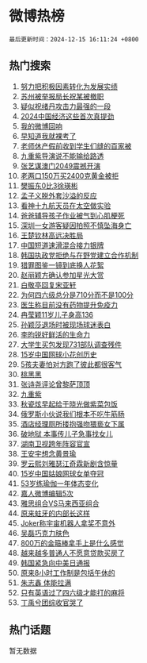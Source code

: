 # 微博热榜

`最后更新时间：2024-12-15 16:11:24 +0800`

## 热门搜索

1. [努力把积极因素转化为发展实绩](https://m.weibo.cn/search?containerid=100103type%3D1%26t%3D10%26q%3D%23%E5%8A%AA%E5%8A%9B%E6%8A%8A%E7%A7%AF%E6%9E%81%E5%9B%A0%E7%B4%A0%E8%BD%AC%E5%8C%96%E4%B8%BA%E5%8F%91%E5%B1%95%E5%AE%9E%E7%BB%A9%23&stream_entry_id=51&isnewpage=1&extparam=seat%3D1%26dgr%3D0%26filter_type%3Drealtimehot%26stream_entry_id%3D51%26c_type%3D51%26pos%3D0%26cate%3D10103%26q%3D%2523%25E5%258A%25AA%25E5%258A%259B%25E6%258A%258A%25E7%25A7%25AF%25E6%259E%2581%25E5%259B%25A0%25E7%25B4%25A0%25E8%25BD%25AC%25E5%258C%2596%25E4%25B8%25BA%25E5%258F%2591%25E5%25B1%2595%25E5%25AE%259E%25E7%25BB%25A9%2523%26display_time%3D1734250283%26pre_seqid%3D17342502837930215955823)
1. [苏州被举报局长祝某被撤职](https://m.weibo.cn/search?containerid=100103type%3D1%26t%3D10%26q%3D%23%E8%8B%8F%E5%B7%9E%E8%A2%AB%E4%B8%BE%E6%8A%A5%E5%B1%80%E9%95%BF%E7%A5%9D%E6%9F%90%E8%A2%AB%E6%92%A4%E8%81%8C%23&stream_entry_id=31&isnewpage=1&extparam=seat%3D1%26filter_type%3Drealtimehot%26realpos%3D1%26c_type%3D31%26flag%3D1%26cate%3D5001%26band_rank%3D1%26dgr%3D0%26stream_entry_id%3D31%26lcate%3D5001%26pos%3D0%26q%3D%2523%25E8%258B%258F%25E5%25B7%259E%25E8%25A2%25AB%25E4%25B8%25BE%25E6%258A%25A5%25E5%25B1%2580%25E9%2595%25BF%25E7%25A5%259D%25E6%259F%2590%25E8%25A2%25AB%25E6%2592%25A4%25E8%2581%258C%2523%26display_time%3D1734250283%26pre_seqid%3D17342502837930215955823)
1. [疑似祝绪丹攻击力最强的一段](https://m.weibo.cn/search?containerid=100103type%3D1%26t%3D10%26q%3D%E7%96%91%E4%BC%BC%E7%A5%9D%E7%BB%AA%E4%B8%B9%E6%94%BB%E5%87%BB%E5%8A%9B%E6%9C%80%E5%BC%BA%E7%9A%84%E4%B8%80%E6%AE%B5&stream_entry_id=31&isnewpage=1&extparam=seat%3D1%26filter_type%3Drealtimehot%26realpos%3D2%26c_type%3D31%26flag%3D1%26cate%3D5001%26band_rank%3D2%26dgr%3D0%26stream_entry_id%3D31%26lcate%3D5001%26pos%3D1%26q%3D%25E7%2596%2591%25E4%25BC%25BC%25E7%25A5%259D%25E7%25BB%25AA%25E4%25B8%25B9%25E6%2594%25BB%25E5%2587%25BB%25E5%258A%259B%25E6%259C%2580%25E5%25BC%25BA%25E7%259A%2584%25E4%25B8%2580%25E6%25AE%25B5%26display_time%3D1734250283%26pre_seqid%3D17342502837930215955823)
1. [2024中国经济这些首次真提劲](https://m.weibo.cn/search?containerid=100103type%3D1%26t%3D10%26q%3D%232024%E4%B8%AD%E5%9B%BD%E7%BB%8F%E6%B5%8E%E8%BF%99%E4%BA%9B%E9%A6%96%E6%AC%A1%E7%9C%9F%E6%8F%90%E5%8A%B2%23&stream_entry_id=31&isnewpage=1&extparam=seat%3D1%26filter_type%3Drealtimehot%26realpos%3D3%26c_type%3D31%26flag%3D0%26cate%3D5001%26band_rank%3D3%26dgr%3D0%26stream_entry_id%3D31%26lcate%3D5001%26pos%3D2%26q%3D%25232024%25E4%25B8%25AD%25E5%259B%25BD%25E7%25BB%258F%25E6%25B5%258E%25E8%25BF%2599%25E4%25BA%259B%25E9%25A6%2596%25E6%25AC%25A1%25E7%259C%259F%25E6%258F%2590%25E5%258A%25B2%2523%26display_time%3D1734250283%26pre_seqid%3D17342502837930215955823)
1. [我的微博回响](https://m.weibo.cn/search?containerid=100103type%3D1%26t%3D10%26q%3D%E6%88%91%E7%9A%84%E5%BE%AE%E5%8D%9A%E5%9B%9E%E5%93%8D&stream_entry_id=31&isnewpage=1&extparam=seat%3D1%26filter_type%3Drealtimehot%26lcate%3D5001%26c_type%3D31%26cate%3D5001%26band_rank%3D4%26dgr%3D0%26stream_entry_id%3D31%26adid%3D268479%26pos%3D3%26q%3D%25E6%2588%2591%25E7%259A%2584%25E5%25BE%25AE%25E5%258D%259A%25E5%259B%259E%25E5%2593%258D%26is_ad_pos%3D1%26display_time%3D1734250283%26pre_seqid%3D17342502837930215955823)
1. [早知道我就裸考了](https://m.weibo.cn/search?containerid=100103type%3D1%26t%3D10%26q%3D%23%E6%97%A9%E7%9F%A5%E9%81%93%E6%88%91%E5%B0%B1%E8%A3%B8%E8%80%83%E4%BA%86%23&stream_entry_id=31&isnewpage=1&extparam=seat%3D1%26filter_type%3Drealtimehot%26realpos%3D4%26c_type%3D31%26flag%3D2%26cate%3D5001%26band_rank%3D4%26dgr%3D0%26stream_entry_id%3D31%26lcate%3D5001%26pos%3D4%26q%3D%2523%25E6%2597%25A9%25E7%259F%25A5%25E9%2581%2593%25E6%2588%2591%25E5%25B0%25B1%25E8%25A3%25B8%25E8%2580%2583%25E4%25BA%2586%2523%26display_time%3D1734250283%26pre_seqid%3D17342502837930215955823)
1. [老师休产假前收到学生们缝的百家被](https://m.weibo.cn/search?containerid=100103type%3D1%26t%3D10%26q%3D%23%E8%80%81%E5%B8%88%E4%BC%91%E4%BA%A7%E5%81%87%E5%89%8D%E6%94%B6%E5%88%B0%E5%AD%A6%E7%94%9F%E4%BB%AC%E7%BC%9D%E7%9A%84%E7%99%BE%E5%AE%B6%E8%A2%AB%23&stream_entry_id=31&isnewpage=1&extparam=seat%3D1%26filter_type%3Drealtimehot%26realpos%3D5%26c_type%3D31%26flag%3D32768%26cate%3D5001%26band_rank%3D5%26dgr%3D0%26stream_entry_id%3D31%26lcate%3D5001%26pos%3D5%26q%3D%2523%25E8%2580%2581%25E5%25B8%2588%25E4%25BC%2591%25E4%25BA%25A7%25E5%2581%2587%25E5%2589%258D%25E6%2594%25B6%25E5%2588%25B0%25E5%25AD%25A6%25E7%2594%259F%25E4%25BB%25AC%25E7%25BC%259D%25E7%259A%2584%25E7%2599%25BE%25E5%25AE%25B6%25E8%25A2%25AB%2523%26display_time%3D1734250283%26pre_seqid%3D17342502837930215955823)
1. [九重紫导演说不能输给路透](https://m.weibo.cn/search?containerid=100103type%3D1%26t%3D10%26q%3D%E4%B9%9D%E9%87%8D%E7%B4%AB%E5%AF%BC%E6%BC%94%E8%AF%B4%E4%B8%8D%E8%83%BD%E8%BE%93%E7%BB%99%E8%B7%AF%E9%80%8F&stream_entry_id=31&isnewpage=1&extparam=seat%3D1%26filter_type%3Drealtimehot%26realpos%3D6%26c_type%3D31%26flag%3D1%26cate%3D5001%26band_rank%3D6%26dgr%3D0%26stream_entry_id%3D31%26lcate%3D5001%26pos%3D6%26q%3D%25E4%25B9%259D%25E9%2587%258D%25E7%25B4%25AB%25E5%25AF%25BC%25E6%25BC%2594%25E8%25AF%25B4%25E4%25B8%258D%25E8%2583%25BD%25E8%25BE%2593%25E7%25BB%2599%25E8%25B7%25AF%25E9%2580%258F%26display_time%3D1734250283%26pre_seqid%3D17342502837930215955823)
1. [张艺谋澳门2049震撼开演](https://m.weibo.cn/search?containerid=100103type%3D1%26t%3D10%26q%3D%23%E5%BC%A0%E8%89%BA%E8%B0%8B%E6%BE%B3%E9%97%A82049%E9%9C%87%E6%92%BC%E5%BC%80%E6%BC%94%23&stream_entry_id=31&isnewpage=1&extparam=seat%3D1%26filter_type%3Drealtimehot%26lcate%3D5001%26c_type%3D31%26cate%3D5001%26q%3D%2523%25E5%25BC%25A0%25E8%2589%25BA%25E8%25B0%258B%25E6%25BE%25B3%25E9%2597%25A82049%25E9%259C%2587%25E6%2592%25BC%25E5%25BC%2580%25E6%25BC%2594%2523%26topic_ad%3D1%26stream_entry_id%3D31%26band_rank%3D7%26is_ad_pos%3D1%26pos%3D7%26adid%3D268373%26dgr%3D0%26display_time%3D1734250283%26pre_seqid%3D17342502837930215955823)
1. [老两口150万买2400克黄金被拒](https://m.weibo.cn/search?containerid=100103type%3D1%26t%3D10%26q%3D%23%E8%80%81%E4%B8%A4%E5%8F%A3150%E4%B8%87%E4%B9%B02400%E5%85%8B%E9%BB%84%E9%87%91%E8%A2%AB%E6%8B%92%23&stream_entry_id=31&isnewpage=1&extparam=seat%3D1%26filter_type%3Drealtimehot%26realpos%3D7%26c_type%3D31%26flag%3D0%26cate%3D5001%26band_rank%3D7%26dgr%3D0%26stream_entry_id%3D31%26lcate%3D5001%26pos%3D8%26q%3D%2523%25E8%2580%2581%25E4%25B8%25A4%25E5%258F%25A3150%25E4%25B8%2587%25E4%25B9%25B02400%25E5%2585%258B%25E9%25BB%2584%25E9%2587%2591%25E8%25A2%25AB%25E6%258B%2592%2523%26display_time%3D1734250283%26pre_seqid%3D17342502837930215955823)
1. [樊振东0比3徐瑛彬](https://m.weibo.cn/search?containerid=100103type%3D1%26t%3D10%26q%3D%23%E6%A8%8A%E6%8C%AF%E4%B8%9C0%E6%AF%943%E5%BE%90%E7%91%9B%E5%BD%AC%23&stream_entry_id=31&isnewpage=1&extparam=seat%3D1%26filter_type%3Drealtimehot%26realpos%3D8%26c_type%3D31%26flag%3D2%26cate%3D5001%26band_rank%3D8%26dgr%3D0%26stream_entry_id%3D31%26lcate%3D5001%26pos%3D9%26q%3D%2523%25E6%25A8%258A%25E6%258C%25AF%25E4%25B8%259C0%25E6%25AF%25943%25E5%25BE%2590%25E7%2591%259B%25E5%25BD%25AC%2523%26display_time%3D1734250283%26pre_seqid%3D17342502837930215955823)
1. [孟子义脱外套沙溢的反应](https://m.weibo.cn/search?containerid=100103type%3D1%26t%3D10%26q%3D%E5%AD%9F%E5%AD%90%E4%B9%89%E8%84%B1%E5%A4%96%E5%A5%97%E6%B2%99%E6%BA%A2%E7%9A%84%E5%8F%8D%E5%BA%94&stream_entry_id=31&isnewpage=1&extparam=seat%3D1%26filter_type%3Drealtimehot%26realpos%3D9%26c_type%3D31%26flag%3D0%26cate%3D5001%26band_rank%3D9%26dgr%3D0%26stream_entry_id%3D31%26lcate%3D5001%26pos%3D10%26q%3D%25E5%25AD%259F%25E5%25AD%2590%25E4%25B9%2589%25E8%2584%25B1%25E5%25A4%2596%25E5%25A5%2597%25E6%25B2%2599%25E6%25BA%25A2%25E7%259A%2584%25E5%258F%258D%25E5%25BA%2594%26display_time%3D1734250283%26pre_seqid%3D17342502837930215955823)
1. [看神十九航天员在太空做实验](https://m.weibo.cn/search?containerid=100103type%3D1%26t%3D10%26q%3D%23%E7%9C%8B%E7%A5%9E%E5%8D%81%E4%B9%9D%E8%88%AA%E5%A4%A9%E5%91%98%E5%9C%A8%E5%A4%AA%E7%A9%BA%E5%81%9A%E5%AE%9E%E9%AA%8C%23&stream_entry_id=31&isnewpage=1&extparam=seat%3D1%26filter_type%3Drealtimehot%26realpos%3D10%26c_type%3D31%26flag%3D1%26cate%3D5001%26band_rank%3D10%26dgr%3D0%26stream_entry_id%3D31%26lcate%3D5001%26pos%3D11%26q%3D%2523%25E7%259C%258B%25E7%25A5%259E%25E5%258D%2581%25E4%25B9%259D%25E8%2588%25AA%25E5%25A4%25A9%25E5%2591%2598%25E5%259C%25A8%25E5%25A4%25AA%25E7%25A9%25BA%25E5%2581%259A%25E5%25AE%259E%25E9%25AA%258C%2523%26display_time%3D1734250283%26pre_seqid%3D17342502837930215955823)
1. [爸爸辅导孩子作业被气到心肌梗死](https://m.weibo.cn/search?containerid=100103type%3D1%26t%3D10%26q%3D%23%E7%88%B8%E7%88%B8%E8%BE%85%E5%AF%BC%E5%AD%A9%E5%AD%90%E4%BD%9C%E4%B8%9A%E8%A2%AB%E6%B0%94%E5%88%B0%E5%BF%83%E8%82%8C%E6%A2%97%E6%AD%BB%23&stream_entry_id=31&isnewpage=1&extparam=seat%3D1%26filter_type%3Drealtimehot%26realpos%3D11%26c_type%3D31%26flag%3D0%26cate%3D5001%26band_rank%3D11%26dgr%3D0%26stream_entry_id%3D31%26lcate%3D5001%26pos%3D12%26q%3D%2523%25E7%2588%25B8%25E7%2588%25B8%25E8%25BE%2585%25E5%25AF%25BC%25E5%25AD%25A9%25E5%25AD%2590%25E4%25BD%259C%25E4%25B8%259A%25E8%25A2%25AB%25E6%25B0%2594%25E5%2588%25B0%25E5%25BF%2583%25E8%2582%258C%25E6%25A2%2597%25E6%25AD%25BB%2523%26display_time%3D1734250283%26pre_seqid%3D17342502837930215955823)
1. [深圳一女游客疑因拍照不慎坠海身亡](https://m.weibo.cn/search?containerid=100103type%3D1%26t%3D10%26q%3D%23%E6%B7%B1%E5%9C%B3%E4%B8%80%E5%A5%B3%E6%B8%B8%E5%AE%A2%E7%96%91%E5%9B%A0%E6%8B%8D%E7%85%A7%E4%B8%8D%E6%85%8E%E5%9D%A0%E6%B5%B7%E8%BA%AB%E4%BA%A1%23&stream_entry_id=31&isnewpage=1&extparam=seat%3D1%26filter_type%3Drealtimehot%26realpos%3D12%26c_type%3D31%26flag%3D0%26cate%3D5001%26band_rank%3D12%26dgr%3D0%26stream_entry_id%3D31%26lcate%3D5001%26pos%3D13%26q%3D%2523%25E6%25B7%25B1%25E5%259C%25B3%25E4%25B8%2580%25E5%25A5%25B3%25E6%25B8%25B8%25E5%25AE%25A2%25E7%2596%2591%25E5%259B%25A0%25E6%258B%258D%25E7%2585%25A7%25E4%25B8%258D%25E6%2585%258E%25E5%259D%25A0%25E6%25B5%25B7%25E8%25BA%25AB%25E4%25BA%25A1%2523%26display_time%3D1734250283%26pre_seqid%3D17342502837930215955823)
1. [王楚钦林高远决胜局](https://m.weibo.cn/search?containerid=100103type%3D1%26t%3D10%26q%3D%23%E7%8E%8B%E6%A5%9A%E9%92%A6%E6%9E%97%E9%AB%98%E8%BF%9C%E5%86%B3%E8%83%9C%E5%B1%80%23&stream_entry_id=31&isnewpage=1&extparam=seat%3D1%26filter_type%3Drealtimehot%26realpos%3D13%26c_type%3D31%26flag%3D0%26cate%3D5001%26band_rank%3D13%26dgr%3D0%26stream_entry_id%3D31%26lcate%3D5001%26pos%3D14%26q%3D%2523%25E7%258E%258B%25E6%25A5%259A%25E9%2592%25A6%25E6%259E%2597%25E9%25AB%2598%25E8%25BF%259C%25E5%2586%25B3%25E8%2583%259C%25E5%25B1%2580%2523%26display_time%3D1734250283%26pre_seqid%3D17342502837930215955823)
1. [中国短道速滑混合接力银牌](https://m.weibo.cn/search?containerid=100103type%3D1%26t%3D10%26q%3D%23%E4%B8%AD%E5%9B%BD%E7%9F%AD%E9%81%93%E9%80%9F%E6%BB%91%E6%B7%B7%E5%90%88%E6%8E%A5%E5%8A%9B%E9%93%B6%E7%89%8C%23&stream_entry_id=31&isnewpage=1&extparam=seat%3D1%26filter_type%3Drealtimehot%26realpos%3D14%26c_type%3D31%26flag%3D1%26cate%3D5001%26band_rank%3D14%26dgr%3D0%26stream_entry_id%3D31%26lcate%3D5001%26pos%3D15%26q%3D%2523%25E4%25B8%25AD%25E5%259B%25BD%25E7%259F%25AD%25E9%2581%2593%25E9%2580%259F%25E6%25BB%2591%25E6%25B7%25B7%25E5%2590%2588%25E6%258E%25A5%25E5%258A%259B%25E9%2593%25B6%25E7%2589%258C%2523%26display_time%3D1734250283%26pre_seqid%3D17342502837930215955823)
1. [韩国执政党拒绝与在野党建立合作机制](https://m.weibo.cn/search?containerid=100103type%3D1%26t%3D10%26q%3D%23%E9%9F%A9%E5%9B%BD%E6%89%A7%E6%94%BF%E5%85%9A%E6%8B%92%E7%BB%9D%E4%B8%8E%E5%9C%A8%E9%87%8E%E5%85%9A%E5%BB%BA%E7%AB%8B%E5%90%88%E4%BD%9C%E6%9C%BA%E5%88%B6%23&stream_entry_id=31&isnewpage=1&extparam=seat%3D1%26filter_type%3Drealtimehot%26realpos%3D15%26c_type%3D31%26flag%3D1%26cate%3D5001%26band_rank%3D15%26dgr%3D0%26stream_entry_id%3D31%26lcate%3D5001%26pos%3D16%26q%3D%2523%25E9%259F%25A9%25E5%259B%25BD%25E6%2589%25A7%25E6%2594%25BF%25E5%2585%259A%25E6%258B%2592%25E7%25BB%259D%25E4%25B8%258E%25E5%259C%25A8%25E9%2587%258E%25E5%2585%259A%25E5%25BB%25BA%25E7%25AB%258B%25E5%2590%2588%25E4%25BD%259C%25E6%259C%25BA%25E5%2588%25B6%2523%26display_time%3D1734250283%26pre_seqid%3D17342502837930215955823)
1. [猎罪图鉴一镜到底换人花絮](https://m.weibo.cn/search?containerid=100103type%3D1%26t%3D10%26q%3D%23%E7%8C%8E%E7%BD%AA%E5%9B%BE%E9%89%B4%E4%B8%80%E9%95%9C%E5%88%B0%E5%BA%95%E6%8D%A2%E4%BA%BA%E8%8A%B1%E7%B5%AE%23&stream_entry_id=31&isnewpage=1&extparam=seat%3D1%26filter_type%3Drealtimehot%26realpos%3D16%26c_type%3D31%26flag%3D1%26cate%3D5001%26band_rank%3D16%26dgr%3D0%26stream_entry_id%3D31%26lcate%3D5001%26pos%3D17%26q%3D%2523%25E7%258C%258E%25E7%25BD%25AA%25E5%259B%25BE%25E9%2589%25B4%25E4%25B8%2580%25E9%2595%259C%25E5%2588%25B0%25E5%25BA%2595%25E6%258D%25A2%25E4%25BA%25BA%25E8%258A%25B1%25E7%25B5%25AE%2523%26display_time%3D1734250283%26pre_seqid%3D17342502837930215955823)
1. [赵丽颖方确认参加星光大赏](https://m.weibo.cn/search?containerid=100103type%3D1%26t%3D10%26q%3D%23%E8%B5%B5%E4%B8%BD%E9%A2%96%E6%96%B9%E7%A1%AE%E8%AE%A4%E5%8F%82%E5%8A%A0%E6%98%9F%E5%85%89%E5%A4%A7%E8%B5%8F%23&stream_entry_id=31&isnewpage=1&extparam=seat%3D1%26filter_type%3Drealtimehot%26realpos%3D17%26c_type%3D31%26flag%3D1%26cate%3D5001%26band_rank%3D17%26dgr%3D0%26stream_entry_id%3D31%26lcate%3D5001%26pos%3D18%26q%3D%2523%25E8%25B5%25B5%25E4%25B8%25BD%25E9%25A2%2596%25E6%2596%25B9%25E7%25A1%25AE%25E8%25AE%25A4%25E5%258F%2582%25E5%258A%25A0%25E6%2598%259F%25E5%2585%2589%25E5%25A4%25A7%25E8%25B5%258F%2523%26display_time%3D1734250283%26pre_seqid%3D17342502837930215955823)
1. [白敬亭回复宋亚轩](https://m.weibo.cn/search?containerid=100103type%3D1%26t%3D10%26q%3D%23%E7%99%BD%E6%95%AC%E4%BA%AD%E5%9B%9E%E5%A4%8D%E5%AE%8B%E4%BA%9A%E8%BD%A9%23&stream_entry_id=31&isnewpage=1&extparam=seat%3D1%26filter_type%3Drealtimehot%26realpos%3D18%26c_type%3D31%26flag%3D1%26cate%3D5001%26band_rank%3D18%26dgr%3D0%26stream_entry_id%3D31%26lcate%3D5001%26pos%3D19%26q%3D%2523%25E7%2599%25BD%25E6%2595%25AC%25E4%25BA%25AD%25E5%259B%259E%25E5%25A4%258D%25E5%25AE%258B%25E4%25BA%259A%25E8%25BD%25A9%2523%26display_time%3D1734250283%26pre_seqid%3D17342502837930215955823)
1. [为何四六级总分是710分而不是100分](https://m.weibo.cn/search?containerid=100103type%3D1%26t%3D10%26q%3D%23%E4%B8%BA%E4%BD%95%E5%9B%9B%E5%85%AD%E7%BA%A7%E6%80%BB%E5%88%86%E6%98%AF710%E5%88%86%E8%80%8C%E4%B8%8D%E6%98%AF100%E5%88%86%23&stream_entry_id=31&isnewpage=1&extparam=seat%3D1%26filter_type%3Drealtimehot%26realpos%3D19%26c_type%3D31%26flag%3D1%26cate%3D5001%26band_rank%3D19%26dgr%3D0%26stream_entry_id%3D31%26lcate%3D5001%26pos%3D20%26q%3D%2523%25E4%25B8%25BA%25E4%25BD%2595%25E5%259B%259B%25E5%2585%25AD%25E7%25BA%25A7%25E6%2580%25BB%25E5%2588%2586%25E6%2598%25AF710%25E5%2588%2586%25E8%2580%258C%25E4%25B8%258D%25E6%2598%25AF100%25E5%2588%2586%2523%26display_time%3D1734250283%26pre_seqid%3D17342502837930215955823)
1. [医生称目前没有药物提升免疫力](https://m.weibo.cn/search?containerid=100103type%3D1%26t%3D10%26q%3D%23%E5%8C%BB%E7%94%9F%E7%A7%B0%E7%9B%AE%E5%89%8D%E6%B2%A1%E6%9C%89%E8%8D%AF%E7%89%A9%E6%8F%90%E5%8D%87%E5%85%8D%E7%96%AB%E5%8A%9B%23&stream_entry_id=31&isnewpage=1&extparam=seat%3D1%26filter_type%3Drealtimehot%26realpos%3D20%26c_type%3D31%26flag%3D1%26cate%3D5001%26band_rank%3D20%26dgr%3D0%26stream_entry_id%3D31%26lcate%3D5001%26pos%3D21%26q%3D%2523%25E5%258C%25BB%25E7%2594%259F%25E7%25A7%25B0%25E7%259B%25AE%25E5%2589%258D%25E6%25B2%25A1%25E6%259C%2589%25E8%258D%25AF%25E7%2589%25A9%25E6%258F%2590%25E5%258D%2587%25E5%2585%258D%25E7%2596%25AB%25E5%258A%259B%2523%26display_time%3D1734250283%26pre_seqid%3D17342502837930215955823)
1. [冉莹颖11岁儿子身高136](https://m.weibo.cn/search?containerid=100103type%3D1%26t%3D10%26q%3D%23%E5%86%89%E8%8E%B9%E9%A2%9611%E5%B2%81%E5%84%BF%E5%AD%90%E8%BA%AB%E9%AB%98136%23&stream_entry_id=31&isnewpage=1&extparam=seat%3D1%26filter_type%3Drealtimehot%26realpos%3D21%26c_type%3D31%26flag%3D2%26cate%3D5001%26band_rank%3D21%26dgr%3D0%26stream_entry_id%3D31%26lcate%3D5001%26pos%3D22%26q%3D%2523%25E5%2586%2589%25E8%258E%25B9%25E9%25A2%259611%25E5%25B2%2581%25E5%2584%25BF%25E5%25AD%2590%25E8%25BA%25AB%25E9%25AB%2598136%2523%26display_time%3D1734250283%26pre_seqid%3D17342502837930215955823)
1. [孙颖莎退场时被现场球迷表白](https://m.weibo.cn/search?containerid=100103type%3D1%26t%3D10%26q%3D%23%E5%AD%99%E9%A2%96%E8%8E%8E%E9%80%80%E5%9C%BA%E6%97%B6%E8%A2%AB%E7%8E%B0%E5%9C%BA%E7%90%83%E8%BF%B7%E8%A1%A8%E7%99%BD%23&stream_entry_id=31&isnewpage=1&extparam=seat%3D1%26filter_type%3Drealtimehot%26realpos%3D22%26c_type%3D31%26flag%3D1%26cate%3D5001%26band_rank%3D22%26dgr%3D0%26stream_entry_id%3D31%26lcate%3D5001%26pos%3D23%26q%3D%2523%25E5%25AD%2599%25E9%25A2%2596%25E8%258E%258E%25E9%2580%2580%25E5%259C%25BA%25E6%2597%25B6%25E8%25A2%25AB%25E7%258E%25B0%25E5%259C%25BA%25E7%2590%2583%25E8%25BF%25B7%25E8%25A1%25A8%25E7%2599%25BD%2523%26display_time%3D1734250283%26pre_seqid%3D17342502837930215955823)
1. [李昀锐好鲜活的生命力](https://m.weibo.cn/search?containerid=100103type%3D1%26t%3D10%26q%3D%E6%9D%8E%E6%98%80%E9%94%90%E5%A5%BD%E9%B2%9C%E6%B4%BB%E7%9A%84%E7%94%9F%E5%91%BD%E5%8A%9B&stream_entry_id=31&isnewpage=1&extparam=seat%3D1%26filter_type%3Drealtimehot%26realpos%3D23%26c_type%3D31%26flag%3D1%26cate%3D5001%26band_rank%3D23%26dgr%3D0%26stream_entry_id%3D31%26lcate%3D5001%26pos%3D24%26q%3D%25E6%259D%258E%25E6%2598%2580%25E9%2594%2590%25E5%25A5%25BD%25E9%25B2%259C%25E6%25B4%25BB%25E7%259A%2584%25E7%2594%259F%25E5%2591%25BD%25E5%258A%259B%26display_time%3D1734250283%26pre_seqid%3D17342502837930215955823)
1. [大学生买包发现731部队调查残件](https://m.weibo.cn/search?containerid=100103type%3D1%26t%3D10%26q%3D%23%E5%A4%A7%E5%AD%A6%E7%94%9F%E4%B9%B0%E5%8C%85%E5%8F%91%E7%8E%B0731%E9%83%A8%E9%98%9F%E8%B0%83%E6%9F%A5%E6%AE%8B%E4%BB%B6%23&stream_entry_id=31&isnewpage=1&extparam=seat%3D1%26filter_type%3Drealtimehot%26realpos%3D24%26c_type%3D31%26flag%3D2%26cate%3D5001%26band_rank%3D24%26dgr%3D0%26stream_entry_id%3D31%26lcate%3D5001%26pos%3D25%26q%3D%2523%25E5%25A4%25A7%25E5%25AD%25A6%25E7%2594%259F%25E4%25B9%25B0%25E5%258C%2585%25E5%258F%2591%25E7%258E%25B0731%25E9%2583%25A8%25E9%2598%259F%25E8%25B0%2583%25E6%259F%25A5%25E6%25AE%258B%25E4%25BB%25B6%2523%26display_time%3D1734250283%26pre_seqid%3D17342502837930215955823)
1. [15岁中国网球小花创历史](https://m.weibo.cn/search?containerid=100103type%3D1%26t%3D10%26q%3D%2315%E5%B2%81%E4%B8%AD%E5%9B%BD%E7%BD%91%E7%90%83%E5%B0%8F%E8%8A%B1%E5%88%9B%E5%8E%86%E5%8F%B2%23&stream_entry_id=31&isnewpage=1&extparam=seat%3D1%26filter_type%3Drealtimehot%26realpos%3D25%26c_type%3D31%26flag%3D1%26cate%3D5001%26band_rank%3D25%26dgr%3D0%26stream_entry_id%3D31%26lcate%3D5001%26pos%3D26%26q%3D%252315%25E5%25B2%2581%25E4%25B8%25AD%25E5%259B%25BD%25E7%25BD%2591%25E7%2590%2583%25E5%25B0%258F%25E8%258A%25B1%25E5%2588%259B%25E5%258E%2586%25E5%258F%25B2%2523%26display_time%3D1734250283%26pre_seqid%3D17342502837930215955823)
1. [5孩夫妻怕对方跑了彼此都很客气](https://m.weibo.cn/search?containerid=100103type%3D1%26t%3D10%26q%3D%235%E5%AD%A9%E5%A4%AB%E5%A6%BB%E6%80%95%E5%AF%B9%E6%96%B9%E8%B7%91%E4%BA%86%E5%BD%BC%E6%AD%A4%E9%83%BD%E5%BE%88%E5%AE%A2%E6%B0%94%23&stream_entry_id=31&isnewpage=1&extparam=seat%3D1%26filter_type%3Drealtimehot%26realpos%3D26%26c_type%3D31%26flag%3D1%26cate%3D5001%26band_rank%3D26%26dgr%3D0%26stream_entry_id%3D31%26lcate%3D5001%26pos%3D27%26q%3D%25235%25E5%25AD%25A9%25E5%25A4%25AB%25E5%25A6%25BB%25E6%2580%2595%25E5%25AF%25B9%25E6%2596%25B9%25E8%25B7%2591%25E4%25BA%2586%25E5%25BD%25BC%25E6%25AD%25A4%25E9%2583%25BD%25E5%25BE%2588%25E5%25AE%25A2%25E6%25B0%2594%2523%26display_time%3D1734250283%26pre_seqid%3D17342502837930215955823)
1. [桃黑黑](https://m.weibo.cn/search?containerid=100103type%3D1%26t%3D10%26q%3D%E6%A1%83%E9%BB%91%E9%BB%91&stream_entry_id=31&isnewpage=1&extparam=seat%3D1%26filter_type%3Drealtimehot%26realpos%3D27%26c_type%3D31%26flag%3D0%26cate%3D5001%26band_rank%3D27%26dgr%3D0%26stream_entry_id%3D31%26lcate%3D5001%26pos%3D28%26q%3D%25E6%25A1%2583%25E9%25BB%2591%25E9%25BB%2591%26display_time%3D1734250283%26pre_seqid%3D17342502837930215955823)
1. [张诗尧评论曾黎萨顶顶](https://m.weibo.cn/search?containerid=100103type%3D1%26t%3D10%26q%3D%E5%BC%A0%E8%AF%97%E5%B0%A7%E8%AF%84%E8%AE%BA%E6%9B%BE%E9%BB%8E%E8%90%A8%E9%A1%B6%E9%A1%B6&stream_entry_id=31&isnewpage=1&extparam=seat%3D1%26filter_type%3Drealtimehot%26realpos%3D28%26c_type%3D31%26flag%3D1%26cate%3D5001%26band_rank%3D28%26dgr%3D0%26stream_entry_id%3D31%26lcate%3D5001%26pos%3D29%26q%3D%25E5%25BC%25A0%25E8%25AF%2597%25E5%25B0%25A7%25E8%25AF%2584%25E8%25AE%25BA%25E6%259B%25BE%25E9%25BB%258E%25E8%2590%25A8%25E9%25A1%25B6%25E9%25A1%25B6%26display_time%3D1734250283%26pre_seqid%3D17342502837930215955823)
1. [九重紫](https://m.weibo.cn/search?containerid=100103type%3D1%26t%3D10%26q%3D%E4%B9%9D%E9%87%8D%E7%B4%AB&stream_entry_id=31&isnewpage=1&extparam=seat%3D1%26filter_type%3Drealtimehot%26realpos%3D29%26c_type%3D31%26flag%3D0%26cate%3D5001%26band_rank%3D29%26dgr%3D0%26stream_entry_id%3D31%26lcate%3D5001%26pos%3D30%26q%3D%25E4%25B9%259D%25E9%2587%258D%25E7%25B4%25AB%26display_time%3D1734250283%26pre_seqid%3D17342502837930215955823)
1. [秋瓷炫早起给于晓光做紫菜包饭](https://m.weibo.cn/search?containerid=100103type%3D1%26t%3D10%26q%3D%23%E7%A7%8B%E7%93%B7%E7%82%AB%E6%97%A9%E8%B5%B7%E7%BB%99%E4%BA%8E%E6%99%93%E5%85%89%E5%81%9A%E7%B4%AB%E8%8F%9C%E5%8C%85%E9%A5%AD%23&stream_entry_id=31&isnewpage=1&extparam=seat%3D1%26filter_type%3Drealtimehot%26realpos%3D30%26c_type%3D31%26flag%3D1%26cate%3D5001%26band_rank%3D30%26dgr%3D0%26stream_entry_id%3D31%26lcate%3D5001%26pos%3D31%26q%3D%2523%25E7%25A7%258B%25E7%2593%25B7%25E7%2582%25AB%25E6%2597%25A9%25E8%25B5%25B7%25E7%25BB%2599%25E4%25BA%258E%25E6%2599%2593%25E5%2585%2589%25E5%2581%259A%25E7%25B4%25AB%25E8%258F%259C%25E5%258C%2585%25E9%25A5%25AD%2523%26display_time%3D1734250283%26pre_seqid%3D17342502837930215955823)
1. [俄罗斯小伙说我们根本不吃牛筋肠](https://m.weibo.cn/search?containerid=100103type%3D1%26t%3D10%26q%3D%23%E4%BF%84%E7%BD%97%E6%96%AF%E5%B0%8F%E4%BC%99%E8%AF%B4%E6%88%91%E4%BB%AC%E6%A0%B9%E6%9C%AC%E4%B8%8D%E5%90%83%E7%89%9B%E7%AD%8B%E8%82%A0%23&stream_entry_id=31&isnewpage=1&extparam=seat%3D1%26filter_type%3Drealtimehot%26realpos%3D31%26c_type%3D31%26flag%3D1%26cate%3D5001%26band_rank%3D31%26dgr%3D0%26stream_entry_id%3D31%26lcate%3D5001%26pos%3D32%26q%3D%2523%25E4%25BF%2584%25E7%25BD%2597%25E6%2596%25AF%25E5%25B0%258F%25E4%25BC%2599%25E8%25AF%25B4%25E6%2588%2591%25E4%25BB%25AC%25E6%25A0%25B9%25E6%259C%25AC%25E4%25B8%258D%25E5%2590%2583%25E7%2589%259B%25E7%25AD%258B%25E8%2582%25A0%2523%26display_time%3D1734250283%26pre_seqid%3D17342502837930215955823)
1. [酒店经理厕所搂抱强吻猥亵女下属](https://m.weibo.cn/search?containerid=100103type%3D1%26t%3D10%26q%3D%23%E9%85%92%E5%BA%97%E7%BB%8F%E7%90%86%E5%8E%95%E6%89%80%E6%90%82%E6%8A%B1%E5%BC%BA%E5%90%BB%E7%8C%A5%E4%BA%B5%E5%A5%B3%E4%B8%8B%E5%B1%9E%23&stream_entry_id=31&isnewpage=1&extparam=seat%3D1%26filter_type%3Drealtimehot%26realpos%3D32%26c_type%3D31%26flag%3D0%26cate%3D5001%26band_rank%3D32%26dgr%3D0%26stream_entry_id%3D31%26lcate%3D5001%26pos%3D33%26q%3D%2523%25E9%2585%2592%25E5%25BA%2597%25E7%25BB%258F%25E7%2590%2586%25E5%258E%2595%25E6%2589%2580%25E6%2590%2582%25E6%258A%25B1%25E5%25BC%25BA%25E5%2590%25BB%25E7%258C%25A5%25E4%25BA%25B5%25E5%25A5%25B3%25E4%25B8%258B%25E5%25B1%259E%2523%26display_time%3D1734250283%26pre_seqid%3D17342502837930215955823)
1. [破地狱 本事传儿子急事找女儿](https://m.weibo.cn/search?containerid=100103type%3D1%26t%3D10%26q%3D%E7%A0%B4%E5%9C%B0%E7%8B%B1+%E6%9C%AC%E4%BA%8B%E4%BC%A0%E5%84%BF%E5%AD%90%E6%80%A5%E4%BA%8B%E6%89%BE%E5%A5%B3%E5%84%BF&stream_entry_id=31&isnewpage=1&extparam=seat%3D1%26filter_type%3Drealtimehot%26realpos%3D33%26c_type%3D31%26flag%3D1%26cate%3D5001%26band_rank%3D33%26dgr%3D0%26stream_entry_id%3D31%26lcate%3D5001%26pos%3D34%26q%3D%25E7%25A0%25B4%25E5%259C%25B0%25E7%258B%25B1%2520%25E6%259C%25AC%25E4%25BA%258B%25E4%25BC%25A0%25E5%2584%25BF%25E5%25AD%2590%25E6%2580%25A5%25E4%25BA%258B%25E6%2589%25BE%25E5%25A5%25B3%25E5%2584%25BF%26display_time%3D1734250283%26pre_seqid%3D17342502837930215955823)
1. [湖南卫视跨年阵容官宣](https://m.weibo.cn/search?containerid=100103type%3D1%26t%3D10%26q%3D%23%E6%B9%96%E5%8D%97%E5%8D%AB%E8%A7%86%E8%B7%A8%E5%B9%B4%E9%98%B5%E5%AE%B9%E5%AE%98%E5%AE%A3%23&stream_entry_id=31&isnewpage=1&extparam=seat%3D1%26filter_type%3Drealtimehot%26realpos%3D34%26c_type%3D31%26flag%3D0%26cate%3D5001%26band_rank%3D34%26dgr%3D0%26stream_entry_id%3D31%26lcate%3D5001%26pos%3D35%26q%3D%2523%25E6%25B9%2596%25E5%258D%2597%25E5%258D%25AB%25E8%25A7%2586%25E8%25B7%25A8%25E5%25B9%25B4%25E9%2598%25B5%25E5%25AE%25B9%25E5%25AE%2598%25E5%25AE%25A3%2523%26display_time%3D1734250283%26pre_seqid%3D17342502837930215955823)
1. [王安宇想念黄景瑜](https://m.weibo.cn/search?containerid=100103type%3D1%26t%3D10%26q%3D%E7%8E%8B%E5%AE%89%E5%AE%87%E6%83%B3%E5%BF%B5%E9%BB%84%E6%99%AF%E7%91%9C&stream_entry_id=31&isnewpage=1&extparam=seat%3D1%26filter_type%3Drealtimehot%26realpos%3D35%26c_type%3D31%26flag%3D1%26cate%3D5001%26band_rank%3D35%26dgr%3D0%26stream_entry_id%3D31%26lcate%3D5001%26pos%3D36%26q%3D%25E7%258E%258B%25E5%25AE%2589%25E5%25AE%2587%25E6%2583%25B3%25E5%25BF%25B5%25E9%25BB%2584%25E6%2599%25AF%25E7%2591%259C%26display_time%3D1734250283%26pre_seqid%3D17342502837930215955823)
1. [罗云熙刘雅瑟江奇霖新剧含惊量](https://m.weibo.cn/search?containerid=100103type%3D1%26t%3D10%26q%3D%E7%BD%97%E4%BA%91%E7%86%99%E5%88%98%E9%9B%85%E7%91%9F%E6%B1%9F%E5%A5%87%E9%9C%96%E6%96%B0%E5%89%A7%E5%90%AB%E6%83%8A%E9%87%8F&stream_entry_id=31&isnewpage=1&extparam=seat%3D1%26filter_type%3Drealtimehot%26realpos%3D36%26c_type%3D31%26flag%3D1%26cate%3D5001%26band_rank%3D36%26dgr%3D0%26stream_entry_id%3D31%26lcate%3D5001%26pos%3D37%26q%3D%25E7%25BD%2597%25E4%25BA%2591%25E7%2586%2599%25E5%2588%2598%25E9%259B%2585%25E7%2591%259F%25E6%25B1%259F%25E5%25A5%2587%25E9%259C%2596%25E6%2596%25B0%25E5%2589%25A7%25E5%2590%25AB%25E6%2583%258A%25E9%2587%258F%26display_time%3D1734250283%26pre_seqid%3D17342502837930215955823)
1. [15岁中国姑娘网球女单夺冠](https://m.weibo.cn/search?containerid=100103type%3D1%26t%3D10%26q%3D%2315%E5%B2%81%E4%B8%AD%E5%9B%BD%E5%A7%91%E5%A8%98%E7%BD%91%E7%90%83%E5%A5%B3%E5%8D%95%E5%A4%BA%E5%86%A0%23&stream_entry_id=31&isnewpage=1&extparam=seat%3D1%26filter_type%3Drealtimehot%26realpos%3D37%26c_type%3D31%26flag%3D1%26cate%3D5001%26band_rank%3D37%26dgr%3D0%26stream_entry_id%3D31%26lcate%3D5001%26pos%3D38%26q%3D%252315%25E5%25B2%2581%25E4%25B8%25AD%25E5%259B%25BD%25E5%25A7%2591%25E5%25A8%2598%25E7%25BD%2591%25E7%2590%2583%25E5%25A5%25B3%25E5%258D%2595%25E5%25A4%25BA%25E5%2586%25A0%2523%26display_time%3D1734250283%26pre_seqid%3D17342502837930215955823)
1. [53岁练瑜伽一年体态变化](https://m.weibo.cn/search?containerid=100103type%3D1%26t%3D10%26q%3D%2353%E5%B2%81%E7%BB%83%E7%91%9C%E4%BC%BD%E4%B8%80%E5%B9%B4%E4%BD%93%E6%80%81%E5%8F%98%E5%8C%96%23&stream_entry_id=31&isnewpage=1&extparam=seat%3D1%26filter_type%3Drealtimehot%26realpos%3D38%26c_type%3D31%26flag%3D0%26cate%3D5001%26band_rank%3D38%26dgr%3D0%26stream_entry_id%3D31%26lcate%3D5001%26pos%3D39%26q%3D%252353%25E5%25B2%2581%25E7%25BB%2583%25E7%2591%259C%25E4%25BC%25BD%25E4%25B8%2580%25E5%25B9%25B4%25E4%25BD%2593%25E6%2580%2581%25E5%258F%2598%25E5%258C%2596%2523%26display_time%3D1734250283%26pre_seqid%3D17342502837930215955823)
1. [嘉人微博编辑5次](https://m.weibo.cn/search?containerid=100103type%3D1%26t%3D10%26q%3D%23%E5%98%89%E4%BA%BA%E5%BE%AE%E5%8D%9A%E7%BC%96%E8%BE%915%E6%AC%A1%23&stream_entry_id=31&isnewpage=1&extparam=seat%3D1%26filter_type%3Drealtimehot%26realpos%3D39%26c_type%3D31%26flag%3D1%26cate%3D5001%26band_rank%3D39%26dgr%3D0%26stream_entry_id%3D31%26lcate%3D5001%26pos%3D40%26q%3D%2523%25E5%2598%2589%25E4%25BA%25BA%25E5%25BE%25AE%25E5%258D%259A%25E7%25BC%2596%25E8%25BE%25915%25E6%25AC%25A1%2523%26display_time%3D1734250283%26pre_seqid%3D17342502837930215955823)
1. [雅思组合VS马来西亚组合](https://m.weibo.cn/search?containerid=100103type%3D1%26t%3D10%26q%3D%23%E9%9B%85%E6%80%9D%E7%BB%84%E5%90%88VS%E9%A9%AC%E6%9D%A5%E8%A5%BF%E4%BA%9A%E7%BB%84%E5%90%88%23&stream_entry_id=31&isnewpage=1&extparam=seat%3D1%26filter_type%3Drealtimehot%26realpos%3D40%26c_type%3D31%26flag%3D1%26cate%3D5001%26band_rank%3D40%26dgr%3D0%26stream_entry_id%3D31%26lcate%3D5001%26pos%3D41%26q%3D%2523%25E9%259B%2585%25E6%2580%259D%25E7%25BB%2584%25E5%2590%2588VS%25E9%25A9%25AC%25E6%259D%25A5%25E8%25A5%25BF%25E4%25BA%259A%25E7%25BB%2584%25E5%2590%2588%2523%26display_time%3D1734250283%26pre_seqid%3D17342502837930215955823)
1. [原来蛀牙的内部长这样](https://m.weibo.cn/search?containerid=100103type%3D1%26t%3D10%26q%3D%23%E5%8E%9F%E6%9D%A5%E8%9B%80%E7%89%99%E7%9A%84%E5%86%85%E9%83%A8%E9%95%BF%E8%BF%99%E6%A0%B7%23&stream_entry_id=31&isnewpage=1&extparam=seat%3D1%26filter_type%3Drealtimehot%26realpos%3D41%26c_type%3D31%26flag%3D0%26cate%3D5001%26band_rank%3D41%26dgr%3D0%26stream_entry_id%3D31%26lcate%3D5001%26pos%3D42%26q%3D%2523%25E5%258E%259F%25E6%259D%25A5%25E8%259B%2580%25E7%2589%2599%25E7%259A%2584%25E5%2586%2585%25E9%2583%25A8%25E9%2595%25BF%25E8%25BF%2599%25E6%25A0%25B7%2523%26display_time%3D1734250283%26pre_seqid%3D17342502837930215955823)
1. [Joker称宇宙机器人拿奖不意外](https://m.weibo.cn/search?containerid=100103type%3D1%26t%3D10%26q%3D%23Joker%E7%A7%B0%E5%AE%87%E5%AE%99%E6%9C%BA%E5%99%A8%E4%BA%BA%E6%8B%BF%E5%A5%96%E4%B8%8D%E6%84%8F%E5%A4%96%23&stream_entry_id=31&isnewpage=1&extparam=seat%3D1%26filter_type%3Drealtimehot%26realpos%3D42%26c_type%3D31%26flag%3D1%26cate%3D5001%26band_rank%3D42%26dgr%3D0%26stream_entry_id%3D31%26lcate%3D5001%26pos%3D43%26q%3D%2523Joker%25E7%25A7%25B0%25E5%25AE%2587%25E5%25AE%2599%25E6%259C%25BA%25E5%2599%25A8%25E4%25BA%25BA%25E6%258B%25BF%25E5%25A5%2596%25E4%25B8%258D%25E6%2584%258F%25E5%25A4%2596%2523%26display_time%3D1734250283%26pre_seqid%3D17342502837930215955823)
1. [吴磊巧克力肤色](https://m.weibo.cn/search?containerid=100103type%3D1%26t%3D10%26q%3D%23%E5%90%B4%E7%A3%8A%E5%B7%A7%E5%85%8B%E5%8A%9B%E8%82%A4%E8%89%B2%23&stream_entry_id=31&isnewpage=1&extparam=seat%3D1%26filter_type%3Drealtimehot%26realpos%3D43%26c_type%3D31%26flag%3D1%26cate%3D5001%26band_rank%3D43%26dgr%3D0%26stream_entry_id%3D31%26lcate%3D5001%26pos%3D44%26q%3D%2523%25E5%2590%25B4%25E7%25A3%258A%25E5%25B7%25A7%25E5%2585%258B%25E5%258A%259B%25E8%2582%25A4%25E8%2589%25B2%2523%26display_time%3D1734250283%26pre_seqid%3D17342502837930215955823)
1. [800万的金箍棒拿手上是什么感觉](https://m.weibo.cn/search?containerid=100103type%3D1%26t%3D10%26q%3D%23800%E4%B8%87%E7%9A%84%E9%87%91%E7%AE%8D%E6%A3%92%E6%8B%BF%E6%89%8B%E4%B8%8A%E6%98%AF%E4%BB%80%E4%B9%88%E6%84%9F%E8%A7%89%23&stream_entry_id=31&isnewpage=1&extparam=seat%3D1%26filter_type%3Drealtimehot%26realpos%3D44%26c_type%3D31%26flag%3D1%26cate%3D5001%26band_rank%3D44%26dgr%3D0%26stream_entry_id%3D31%26lcate%3D5001%26pos%3D45%26q%3D%2523800%25E4%25B8%2587%25E7%259A%2584%25E9%2587%2591%25E7%25AE%258D%25E6%25A3%2592%25E6%258B%25BF%25E6%2589%258B%25E4%25B8%258A%25E6%2598%25AF%25E4%25BB%2580%25E4%25B9%2588%25E6%2584%259F%25E8%25A7%2589%2523%26display_time%3D1734250283%26pre_seqid%3D17342502837930215955823)
1. [越来越多普通人不愿意贷款买房了](https://m.weibo.cn/search?containerid=100103type%3D1%26t%3D10%26q%3D%23%E8%B6%8A%E6%9D%A5%E8%B6%8A%E5%A4%9A%E6%99%AE%E9%80%9A%E4%BA%BA%E4%B8%8D%E6%84%BF%E6%84%8F%E8%B4%B7%E6%AC%BE%E4%B9%B0%E6%88%BF%E4%BA%86%23&stream_entry_id=31&isnewpage=1&extparam=seat%3D1%26filter_type%3Drealtimehot%26realpos%3D45%26c_type%3D31%26flag%3D1%26cate%3D5001%26band_rank%3D45%26dgr%3D0%26stream_entry_id%3D31%26lcate%3D5001%26pos%3D46%26q%3D%2523%25E8%25B6%258A%25E6%259D%25A5%25E8%25B6%258A%25E5%25A4%259A%25E6%2599%25AE%25E9%2580%259A%25E4%25BA%25BA%25E4%25B8%258D%25E6%2584%25BF%25E6%2584%258F%25E8%25B4%25B7%25E6%25AC%25BE%25E4%25B9%25B0%25E6%2588%25BF%25E4%25BA%2586%2523%26display_time%3D1734250283%26pre_seqid%3D17342502837930215955823)
1. [韩国紧急向中美日通报](https://m.weibo.cn/search?containerid=100103type%3D1%26t%3D10%26q%3D%23%E9%9F%A9%E5%9B%BD%E7%B4%A7%E6%80%A5%E5%90%91%E4%B8%AD%E7%BE%8E%E6%97%A5%E9%80%9A%E6%8A%A5%23&stream_entry_id=31&isnewpage=1&extparam=seat%3D1%26filter_type%3Drealtimehot%26realpos%3D46%26c_type%3D31%26flag%3D0%26cate%3D5001%26band_rank%3D46%26dgr%3D0%26stream_entry_id%3D31%26lcate%3D5001%26pos%3D47%26q%3D%2523%25E9%259F%25A9%25E5%259B%25BD%25E7%25B4%25A7%25E6%2580%25A5%25E5%2590%2591%25E4%25B8%25AD%25E7%25BE%258E%25E6%2597%25A5%25E9%2580%259A%25E6%258A%25A5%2523%26display_time%3D1734250283%26pre_seqid%3D17342502837930215955823)
1. [原来8小时工作制是包括午休的](https://m.weibo.cn/search?containerid=100103type%3D1%26t%3D10%26q%3D%23%E5%8E%9F%E6%9D%A58%E5%B0%8F%E6%97%B6%E5%B7%A5%E4%BD%9C%E5%88%B6%E6%98%AF%E5%8C%85%E6%8B%AC%E5%8D%88%E4%BC%91%E7%9A%84%23&stream_entry_id=31&isnewpage=1&extparam=seat%3D1%26filter_type%3Drealtimehot%26realpos%3D47%26c_type%3D31%26flag%3D0%26cate%3D5001%26band_rank%3D47%26dgr%3D0%26stream_entry_id%3D31%26lcate%3D5001%26pos%3D48%26q%3D%2523%25E5%258E%259F%25E6%259D%25A58%25E5%25B0%258F%25E6%2597%25B6%25E5%25B7%25A5%25E4%25BD%259C%25E5%2588%25B6%25E6%2598%25AF%25E5%258C%2585%25E6%258B%25AC%25E5%258D%2588%25E4%25BC%2591%25E7%259A%2584%2523%26display_time%3D1734250283%26pre_seqid%3D17342502837930215955823)
1. [朱志鑫 体能拉满](https://m.weibo.cn/search?containerid=100103type%3D1%26t%3D10%26q%3D%E6%9C%B1%E5%BF%97%E9%91%AB+%E4%BD%93%E8%83%BD%E6%8B%89%E6%BB%A1&stream_entry_id=31&isnewpage=1&extparam=seat%3D1%26filter_type%3Drealtimehot%26realpos%3D48%26c_type%3D31%26flag%3D1%26cate%3D5001%26band_rank%3D48%26dgr%3D0%26stream_entry_id%3D31%26lcate%3D5001%26pos%3D49%26q%3D%25E6%259C%25B1%25E5%25BF%2597%25E9%2591%25AB%2520%25E4%25BD%2593%25E8%2583%25BD%25E6%258B%2589%25E6%25BB%25A1%26display_time%3D1734250283%26pre_seqid%3D17342502837930215955823)
1. [只有英语过了四六级才能打的麻将](https://m.weibo.cn/search?containerid=100103type%3D1%26t%3D10%26q%3D%E5%8F%AA%E6%9C%89%E8%8B%B1%E8%AF%AD%E8%BF%87%E4%BA%86%E5%9B%9B%E5%85%AD%E7%BA%A7%E6%89%8D%E8%83%BD%E6%89%93%E7%9A%84%E9%BA%BB%E5%B0%86&stream_entry_id=31&isnewpage=1&extparam=seat%3D1%26filter_type%3Drealtimehot%26realpos%3D49%26c_type%3D31%26flag%3D0%26cate%3D5001%26band_rank%3D49%26dgr%3D0%26stream_entry_id%3D31%26lcate%3D5001%26pos%3D50%26q%3D%25E5%258F%25AA%25E6%259C%2589%25E8%258B%25B1%25E8%25AF%25AD%25E8%25BF%2587%25E4%25BA%2586%25E5%259B%259B%25E5%2585%25AD%25E7%25BA%25A7%25E6%2589%258D%25E8%2583%25BD%25E6%2589%2593%25E7%259A%2584%25E9%25BA%25BB%25E5%25B0%2586%26display_time%3D1734250283%26pre_seqid%3D17342502837930215955823)
1. [丁禹兮团综收官哭了](https://m.weibo.cn/search?containerid=100103type%3D1%26t%3D10%26q%3D%23%E4%B8%81%E7%A6%B9%E5%85%AE%E5%9B%A2%E7%BB%BC%E6%94%B6%E5%AE%98%E5%93%AD%E4%BA%86%23&stream_entry_id=31&isnewpage=1&extparam=seat%3D1%26filter_type%3Drealtimehot%26realpos%3D50%26c_type%3D31%26flag%3D0%26cate%3D5001%26band_rank%3D50%26dgr%3D0%26stream_entry_id%3D31%26lcate%3D5001%26pos%3D51%26q%3D%2523%25E4%25B8%2581%25E7%25A6%25B9%25E5%2585%25AE%25E5%259B%25A2%25E7%25BB%25BC%25E6%2594%25B6%25E5%25AE%2598%25E5%2593%25AD%25E4%25BA%2586%2523%26display_time%3D1734250283%26pre_seqid%3D17342502837930215955823)

## 热门话题

暂无数据
